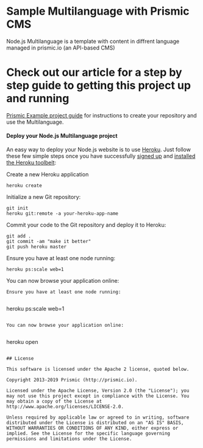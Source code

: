 # Sample Multilanguage with Prismic CMS
 
Node.js Multilanguage is a template with content in diffrent language managed in prismic.io (an API-based CMS)
 
# Check out our article for a step by step guide to getting this project up and running
 
[Prismic Example project guide](https://app.intercom.com/a/apps/bnnh3u9v/articles/articles/3369091/show) for instructions to create your repository and use the Multilanguage.
 
#### Deploy your Node.js Multilanguage project
 
An easy way to deploy your Node.js website is to use [Heroku](http://www.heroku.com). Just follow these few simple steps once you have successfully [signed up](https://id.heroku.com/signup/www-header) and [installed the Heroku toolbelt](https://toolbelt.heroku.com/):
 
Create a new Heroku application
 
```
heroku create
```
 
Initialize a new Git repository:
 
```
git init
heroku git:remote -a your-heroku-app-name
```
 
Commit your code to the Git repository and deploy it to Heroku:
 
```
git add .
git commit -am "make it better"
git push heroku master
```
Ensure you have at least one node running:
 
```
heroku ps:scale web=1
```
 
You can now browse your application online:
 
```
Ensure you have at least one node running:
 
```
heroku ps:scale web=1
```
 
You can now browse your application online:
 
```
heroku open
 
```
 
## License
 
This software is licensed under the Apache 2 license, quoted below.
 
Copyright 2013-2019 Prismic (http://prismic.io).
 
Licensed under the Apache License, Version 2.0 (the "License"); you may not use this project except in compliance with the License. You may obtain a copy of the License at http://www.apache.org/licenses/LICENSE-2.0.
 
Unless required by applicable law or agreed to in writing, software distributed under the License is distributed on an "AS IS" BASIS, WITHOUT WARRANTIES OR CONDITIONS OF ANY KIND, either express or implied. See the License for the specific language governing permissions and limitations under the License.
 
 